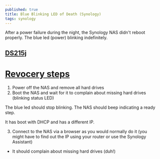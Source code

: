 ```yaml
---
published: true
title: Blue Blinking LED of Death (Synology)
tags: synology
---
```


After a power failure during the night, the Synology NAS didn't reboot properly.
The blue led (power) blinking indefinitely.

## [DS215j](https://www.synology.com/en-global/support/download/DS215j#docs)

# [Revocery steps](http://upperstage.de/2017/03/09/synology-nas-blue-blinking-led-of-death/)

1. Power off the NAS and remove all hard drives
2. Boot the NAS and wait for it to complain about missing hard drives (blinking status LED)

The blue led should stop blinking.
The NAS should beep indicating a ready step.

It has boot with DHCP and has a different IP.

3. Connect to the NAS via a browser as you would normally do it (you might have to find out the IP using your router or use the Synology Assistant)

- It should complain about missing hard drives (duh!)